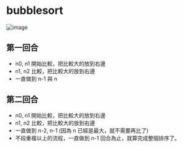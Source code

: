 # bubblesort
![image](https://user-images.githubusercontent.com/67829896/203769824-d6769c53-4213-468f-aad0-d598c4be2f2b.png)
## 第一回合
* n0, n1 開始比較，把比較大的放到右邊
* n1, n2 比較，把比較大的放到右邊
* 一直做到 n-1 與 n
## 第二回合
* n0, n1 開始比較，把比較大的放到右邊
* n1, n2 比較，把比較大的放到右邊
* 一直做到 n-2, n-1 (因為 n 已經是最大，就不需要再比了)
* 不段重複以上的流程，一直做到 n-1 回合為止，就算完成整個排序了。
